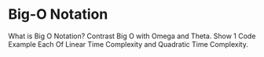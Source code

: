# Big-O Notation

What is Big O Notation? Contrast Big O with Omega and Theta. Show 1 Code Example Each Of Linear Time Complexity and Quadratic Time Complexity.


